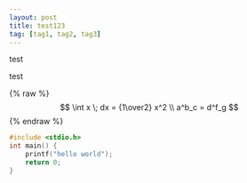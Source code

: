 ```yaml
---
layout: post
title: test123
tag: [tag1, tag2, tag3]
---
```


test

test

{% raw %}
$$
\int x \; dx = {1\over2} x^2 \\
a^b_c = d^f_g
$$
{% endraw %}

```c
#include <stdio.h>
int main() {
	printf("hello world");
	return 0;
}
```